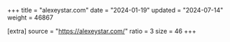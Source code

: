 +++
title = "alexeystar.com"
date = "2024-01-19"
updated = "2024-07-14"
weight = 46867

[extra]
source = "https://alexeystar.com/"
ratio = 3
size = 46
+++
